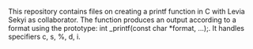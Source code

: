 This repository contains files on creating a printf function in C with Levia Sekyi as collaborator.
The function produces an output according to a format using the prototype: int _printf(const char *format, ...);.
It handles specifiers c, s, %, d, i.
